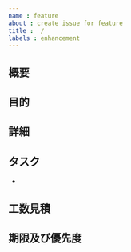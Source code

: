 ```yaml
---
name : feature
about : create issue for feature
title :  /
labels : enhancement
---
```


<!-- 5W1Hに気を付けて記入してください -->
<!-- 必ず伝わると確信出来る際は全て埋める必要は無いです -->

## 概要

## 目的

## 詳細 <!-- 概要でまとまらなかった詳しい内容（URLや該当ファイル等があればそれらも記載）-->

## タスク <!-- 大きなものは細かいタスクに分けてくださると他の人がやる際に助かります -->
-
## 工数見積 <!-- フィボナッチ工数見積で記入、詳細はwiki -->

## 期限及び優先度
